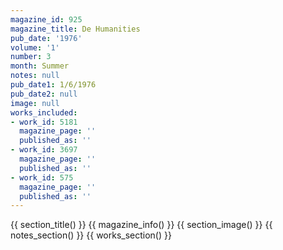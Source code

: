 ```yaml
---
magazine_id: 925
magazine_title: De Humanities
pub_date: '1976'
volume: '1'
number: 3
month: Summer
notes: null
pub_date1: 1/6/1976
pub_date2: null
image: null
works_included:
- work_id: 5181
  magazine_page: ''
  published_as: ''
- work_id: 3697
  magazine_page: ''
  published_as: ''
- work_id: 575
  magazine_page: ''
  published_as: ''
---
```


{{ section_title() }}
{{ magazine_info() }}
{{ section_image() }}
{{ notes_section() }}
{{ works_section() }}
